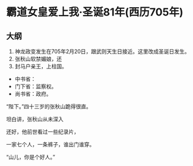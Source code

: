 # 霸道女皇爱上我·圣诞81年(西历705年)

## 大纲

1. 神龙政变发生在705年2月20日，跟武则天生日接近。这里改成圣诞日发生。
2. 张秋山软禁媚娘，还
3. 封马户亲王，上柱国。

+ 中书省：
+ 门下省：监察权。
+ 尚书省：政府。



“陛下。”四十三岁的张秋山跪得很直。

坦白讲，张秋山从未深入

还好，他前世看过一些纪录片，


一家七个人，一条裤子，谁出门谁穿。

“山儿，你是个好人。”
